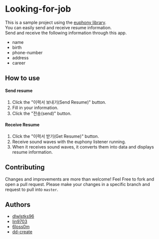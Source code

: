 # Looking-for-job

This is a sample project using the [euphony library](https://github.com/euphony-io/euphony).<br>
You can easily send and receive resume information.<br>
Send and receive the following information through this app.
- name
- birth
- phone-number
- address
- career

## How to use

#### Send resume
1. Click the "이력서 보내기(Send Resume)" button.
2. Fill in your information.
3. Click the "전송(send)" button.

#### Receive Resume
1. Click the "이력서 받기(Get Resume)" button.
2. Receive sound waves with the euphony listener running.
3. When it receives sound waves, it converts them into data and displays resume information.

## Contributing
Changes and improvements are more than welcome! Feel Free to fork and open a pull request. Please make your changes in a specific branch and request to pull into `master`.

## Authors
- [dlwlstks96](https://github.com/dlwlstks96)
- [lin9703](https://github.com/lin9703)
- [6loss0m](https://github.com/6loss0m)
- [dd-create](https://github.com/dd-create)
